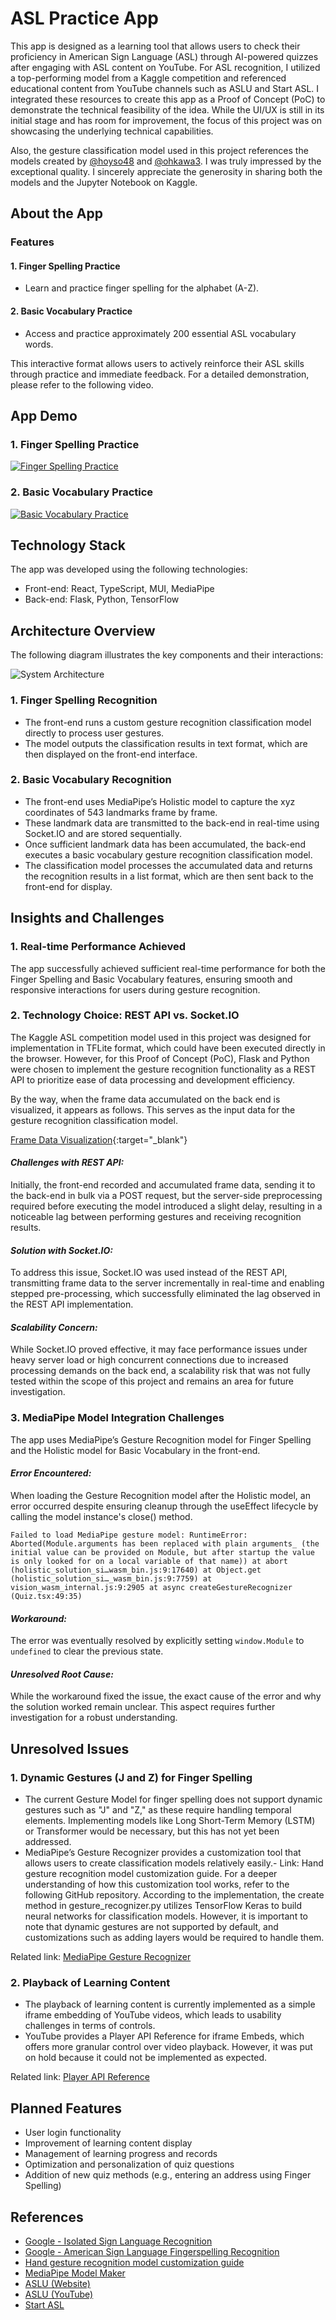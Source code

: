 # ASL Practice App
This app is designed as a learning tool that allows users to check their proficiency in American Sign Language (ASL) through AI-powered quizzes after engaging with ASL content on YouTube. For ASL recognition, I utilized a top-performing model from a Kaggle competition and referenced educational content from YouTube channels such as ASLU and Start ASL. I integrated these resources to create this app as a Proof of Concept (PoC) to demonstrate the technical feasibility of the idea. While the UI/UX is still in its initial stage and has room for improvement, the focus of this project was on showcasing the underlying technical capabilities.

Also, the gesture classification model used in this project references the models created by [@hoyso48](https://www.kaggle.com/hoyso48) and [@ohkawa3](https://www.kaggle.com/chack3). I was truly impressed by the exceptional quality. I sincerely appreciate the generosity in sharing both the models and the Jupyter Notebook on Kaggle.

## About the App

### Features

#### 1. Finger Spelling Practice
- Learn and practice finger spelling for the alphabet (A-Z).

#### 2. Basic Vocabulary Practice
- Access and practice approximately 200 essential ASL vocabulary words.

This interactive format allows users to actively reinforce their ASL skills through practice and immediate feedback. For a detailed demonstration, please refer to the following video.

## App Demo

### 1. Finger Spelling Practice
[![Finger Spelling Practice](https://img.youtube.com/vi/1TnvyT-Hv9U/0.jpg)](https://www.youtube.com/watch?v=1TnvyT-Hv9U)

### 2. Basic Vocabulary Practice
[![Basic Vocabulary Practice](https://img.youtube.com/vi/yjChG0lpNZ4/0.jpg)](https://www.youtube.com/watch?v=yjChG0lpNZ4)

## Technology Stack

The app was developed using the following technologies:
- Front-end: React, TypeScript, MUI, MediaPipe
- Back-end: Flask, Python, TensorFlow

## Architecture Overview

The following diagram illustrates the key components and their interactions:

![System Architecture](https://dev-to-uploads.s3.amazonaws.com/uploads/articles/3g7zj0050kdbcz9jgwp9.png)

### 1. Finger Spelling Recognition
- The front-end runs a custom gesture recognition classification model directly to process user gestures.
- The model outputs the classification results in text format, which are then displayed on the front-end interface.

### 2. Basic Vocabulary Recognition
- The front-end uses MediaPipe’s Holistic model to capture the xyz coordinates of 543 landmarks frame by frame.
- These landmark data are transmitted to the back-end in real-time using Socket.IO and are stored sequentially.
- Once sufficient landmark data has been accumulated, the back-end executes a basic vocabulary gesture recognition classification model.
- The classification model processes the accumulated data and returns the recognition results in a list format, which are then sent back to the front-end for display.

## Insights and Challenges

### 1. Real-time Performance Achieved
The app successfully achieved sufficient real-time performance for both the Finger Spelling and Basic Vocabulary features, ensuring smooth and responsive interactions for users during gesture recognition.

### 2. Technology Choice: REST API vs. Socket.IO
The Kaggle ASL competition model used in this project was designed for implementation in TFLite format, which could have been executed directly in the browser. However, for this Proof of Concept (PoC), Flask and Python were chosen to implement the gesture recognition functionality as a REST API to prioritize ease of data processing and development efficiency.

By the way, when the frame data accumulated on the back end is visualized, it appears as follows. This serves as the input data for the gesture recognition classification model.

[Frame Data Visualization](https://www.youtube.com/watch?v=AgZ0c_rVt80){:target="_blank"}

#### *Challenges with REST API:*
Initially, the front-end recorded and accumulated frame data, sending it to the back-end in bulk via a POST request, but the server-side preprocessing required before executing the model introduced a slight delay, resulting in a noticeable lag between performing gestures and receiving recognition results.

#### *Solution with Socket.IO:*
To address this issue, Socket.IO was used instead of the REST API, transmitting frame data to the server incrementally in real-time and enabling stepped pre-processing, which successfully eliminated the lag observed in the REST API implementation.

#### *Scalability Concern:*
While Socket.IO proved effective, it may face performance issues under heavy server load or high concurrent connections due to increased processing demands on the back end, a scalability risk that was not fully tested within the scope of this project and remains an area for future investigation.

### 3. MediaPipe Model Integration Challenges

The app uses MediaPipe’s Gesture Recognition model for Finger Spelling and the Holistic model for Basic Vocabulary in the front-end.

#### *Error Encountered:*
When loading the Gesture Recognition model after the Holistic model, an error occurred despite ensuring cleanup through the useEffect lifecycle by calling the model instance's close() method.

```
Failed to load MediaPipe gesture model: RuntimeError: Aborted(Module.arguments has been replaced with plain arguments_ (the initial value can be provided on Module, but after startup the value is only looked for on a local variable of that name)) at abort (holistic_solution_si…wasm_bin.js:9:17640) at Object.get (holistic_solution_si…_wasm_bin.js:9:7759) at vision_wasm_internal.js:9:2905 at async createGestureRecognizer (Quiz.tsx:49:35)
```

#### *Workaround:*
The error was eventually resolved by explicitly setting `window.Module` to `undefined` to clear the previous state.

#### *Unresolved Root Cause:*
While the workaround fixed the issue, the exact cause of the error and why the solution worked remain unclear. This aspect requires further investigation for a robust understanding.

## Unresolved Issues

### 1. Dynamic Gestures (J and Z) for Finger Spelling
- The current Gesture Model for finger spelling does not support dynamic gestures such as "J" and "Z," as these require handling temporal elements. Implementing models like Long Short-Term Memory (LSTM) or Transformer would be necessary, but this has not yet been addressed.
- MediaPipe’s Gesture Recognizer provides a customization tool that allows users to create classification models relatively easily.- Link: Hand gesture recognition model customization guide. For a deeper understanding of how this customization tool works, refer to the following GitHub repository. According to the implementation, the create method in gesture_recognizer.py utilizes TensorFlow Keras to build neural networks for classification models. However, it is important to note that dynamic gestures are not supported by default, and customizations such as adding layers would be required to handle them.

Related link: [MediaPipe Gesture Recognizer](https://github.com/google-ai-edge/mediapipe/tree/master/mediapipe/model_maker/python/vision/gesture_recognizer)

### 2. Playback of Learning Content
- The playback of learning content is currently implemented as a simple iframe embedding of YouTube videos, which leads to usability challenges in terms of controls.
- YouTube provides a Player API Reference for iframe Embeds, which offers more granular control over video playback. However, it was put on hold because it could not be implemented as expected.

Related link: [Player API Reference](https://developers.google.com/youtube/iframe_api_reference?hl=ja)

## Planned Features

- User login functionality
- Improvement of learning content display
- Management of learning progress and records
- Optimization and personalization of quiz questions
- Addition of new quiz methods (e.g., entering an address using Finger Spelling)

## References

- [Google - Isolated Sign Language Recognition](https://www.kaggle.com/competitions/asl-signs)
- [Google - American Sign Language Fingerspelling Recognition](https://www.kaggle.com/competitions/asl-fingerspelling)
- [Hand gesture recognition model customization guide](https://github.com/google-ai-edge/mediapipe/tree/master/mediapipe/model_maker/python/vision/gesture_recognizer)
- [MediaPipe Model Maker](https://ai.google.dev/edge/mediapipe/solutions/model_maker)
- [ASLU (Website)](https://lifeprint.com/)
- [ASLU (YouTube)](https://www.youtube.com/@aslu)
- [Start ASL](https://www.youtube.com/@StartASL)
